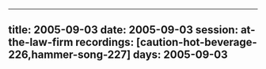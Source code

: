 
---
title: 2005-09-03
date:  2005-09-03
session: at-the-law-firm
recordings: [caution-hot-beverage-226,hammer-song-227]
days: 2005-09-03
---
